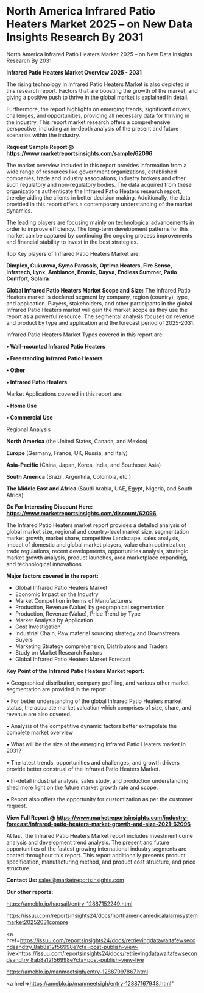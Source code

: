 # North America Infrared Patio Heaters Market 2025 – on New Data Insights Research By 2031
North America Infrared Patio Heaters Market 2025 – on New Data Insights Research By 2031

<Strong> Infrared Patio Heaters Market Overview 2025 - 2031</strong>

The rising technology in Infrared Patio Heaters Market is also depicted in this research report. Factors that are boosting the growth of the market, and giving a positive push to thrive in the global market is explained in detail.

Furthermore, the report highlights on emerging trends, significant drivers, challenges, and opportunities, providing all necessary data for thriving in the industry. This report market research offers a comprehensive perspective, including an in-depth analysis of the present and future scenarios within the industry.

<strong>Request Sample Report @ <a href=https://www.marketreportsinsights.com/sample/62096>https://www.marketreportsinsights.com/sample/62096</a></strong>

The market overview included in this report provides information from a wide range of resources like government organizations, established companies, trade and industry associations, industry brokers and other such regulatory and non-regulatory bodies. The data acquired from these organizations authenticate the Infrared Patio Heaters research report, thereby aiding the clients in better decision making. Additionally, the data provided in this report offers a contemporary understanding of the market dynamics.

The leading players are focusing mainly on technological advancements in order to improve efficiency. The long-term development patterns for this market can be captured by continuing the ongoing process improvements and financial stability to invest in the best strategies.

Top Key players of Infrared Patio Heaters Market are:

<strong>Dimplex, Cukurova, Symo Parasols, Optima Heaters, Fire Sense, Infratech, Lynx, Ambiance, Bromic, Dayva, Endless Summer, Patio Comfort, Solaira</strong>

<strong><b>Global Infrared Patio Heaters Market Scope and Size:</b></strong>
The Infrared Patio Heaters market is declared segment by company, region (country), type, and application. Players, stakeholders, and other participants in the global Infrared Patio Heaters market will gain the market scope as they use the report as a powerful resource. The segmental analysis focuses on revenue and product by type and application and the forecast period of 2025-2031.

Infrared Patio Heaters Market Types covered in this report are:

<strong>• Wall-mounted Infrared Patio Heaters

• Freestanding Infrared Patio Heaters

• Other

• Infrared Patio Heaters</strong>

Market Applications covered in this report are:

<strong>• Home Use

• Commercial Use</strong> 

Regional Analysis

<strong>North America</strong> (the United States, Canada, and Mexico)

<strong>Europe</strong> (Germany, France, UK, Russia, and Italy)

<strong>Asia-Pacific</strong> (China, Japan, Korea, India, and Southeast Asia)

<strong>South America</strong> (Brazil, Argentina, Colombia, etc.)

<strong>The Middle East and Africa</strong> (Saudi Arabia, UAE, Egypt, Nigeria, and South Africa)

<strong>Go For Interesting Discount Here: <a href=https://www.marketreportsinsights.com/discount/62096>https://www.marketreportsinsights.com/discount/62096</a></strong>

The Infrared Patio Heaters market report provides a detailed analysis of global market size, regional and country-level market size, segmentation market growth, market share, competitive Landscape, sales analysis, impact of domestic and global market players, value chain optimization, trade regulations, recent developments, opportunities analysis, strategic market growth analysis, product launches, area marketplace expanding, and technological innovations.

<strong><b>Major factors covered in the report:</b></strong>
<ul>
  <li>Global Infrared Patio Heaters Market </li>
  <li>Economic Impact on the Industry</li>
  <li>Market Competition in terms of Manufacturers</li>
  <li>Production, Revenue (Value) by geographical segmentation</li>
  <li>Production, Revenue (Value), Price Trend by Type</li>
  <li>Market Analysis by Application</li>
  <li>Cost Investigation</li>
  <li>Industrial Chain, Raw material sourcing strategy and Downstream Buyers</li>
  <li>Marketing Strategy comprehension, Distributors and Traders</li>
  <li>Study on Market Research Factors</li>
  <li>Global Infrared Patio Heaters Market Forecast</li>
</ul>

<strong><b>Key Point of the Infrared Patio Heaters Market report:</b></strong>

• Geographical distribution, company profiling, and various other market segmentation are provided in the report.

• For better understanding of the global Infrared Patio Heaters market status, the accurate market valuation which comprises of size, share, and revenue are also covered.

• Analysis of the competitive dynamic factors better extrapolate the complete market overview

• What will be the size of the emerging Infrared Patio Heaters market in 2031?

• The latest trends, opportunities and challenges, and growth drivers provide better construal of the Infrared Patio Heaters Market.

• In-detail industrial analysis, sales study, and production understanding shed more light on the future market growth rate and scope.

• Report also offers the opportunity for customization as per the customer request.

<strong><b>View Full Report @ <a href=https://www.marketreportsinsights.com/industry-forecast/infrared-patio-heaters-market-growth-and-size-2021-62096>https://www.marketreportsinsights.com/industry-forecast/infrared-patio-heaters-market-growth-and-size-2021-62096</a></b></strong>


At last, the Infrared Patio Heaters Market report includes investment come analysis and development trend analysis. The present and future opportunities of the fastest growing international industry segments are coated throughout this report. This report additionally presents product specification, manufacturing method, and product cost structure, and price structure.

<strong>Contact Us:</strong>
sales@marketreportsinsights.com

<strong>Our other reports:</strong>

<a href=https://ameblo.jp/haqsaif/entry-12887152249.html>https://ameblo.jp/haqsaif/entry-12887152249.html</a>

<a href=https://issuu.com/reportsinsights24/docs/northamericamedicalalarmsystemmarket20252031compre>https://issuu.com/reportsinsights24/docs/northamericamedicalalarmsystemmarket20252031compre</a>

<a href=https://issuu.com/reportsinsights24/docs/retrievingdatawaitafewsecondsandtry_8ab8a12f56998e?cta=post-publish-view-live>https://issuu.com/reportsinsights24/docs/retrievingdatawaitafewsecondsandtry_8ab8a12f56998e?cta=post-publish-view-live</a>

<a href=https://ameblo.jp/manmeetsigh/entry-12887097867.html>https://ameblo.jp/manmeetsigh/entry-12887097867.html</a>

<a href=>https://ameblo.jp/manmeetsigh/entry-12887167948.html</a>"
